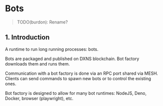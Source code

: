 # Bots

> TODO(burdon): Rename?


## 1. Introduction

A runtime to run long running processes: bots.

Bots are packaged and published on DXNS blockchain.
Bot factory downloads them and runs them.

Communication with a bot factory is done via an RPC port shared via MESH.
Clients can send commands to spawn new bots or to control the existing ones.

Bot factory is designed to allow for many bot runtimes: NodeJS, Deno, Docker, browser (playwright), etc.
